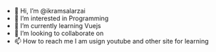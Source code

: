 - 👋 Hi, I’m @ikramsalarzai
- 👀 I’m interested in Programming
- 🌱 I’m currently learning Vuejs
- 💞️ I’m looking to collaborate on 
- 📫 How to reach me I am usign youtube and other site for learning 

<!---
ikramsalarzai/ikramsalarzai is a ✨ special ✨ repository because its `README.md` (this file) appears on your GitHub profile.
You can click the Preview link to take a look at your changes.
--->
